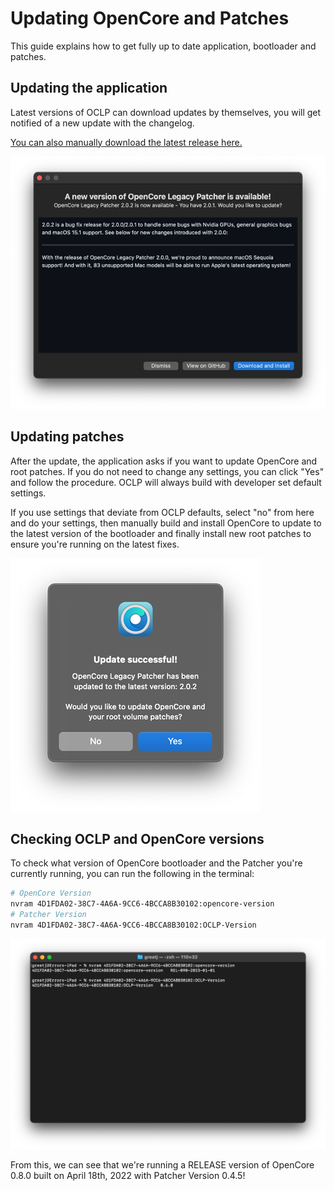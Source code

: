 # Updating OpenCore and Patches

This guide explains how to get fully up to date application, bootloader and patches.

## Updating the application

Latest versions of OCLP can download updates by themselves, you will get notified of a new update with the changelog.

[You can also manually download the latest release here.](https://github.com/dortania/OpenCore-Legacy-Patcher/releases)

![Update available](./images/OCLP_Update_Available.png)



## Updating patches

After the update, the application asks if you want to update OpenCore and root patches. If you do not need to change any settings, you can click "Yes" and follow the procedure. OCLP will always build with developer set default settings. 

If you use settings that deviate from OCLP defaults, select "no" from here and do your settings, then manually build and install OpenCore to update to the latest version of the bootloader and finally install new root patches to ensure you're running on the latest fixes.
   
![Update successful](./images/OCLP_Update_Successful.png)


## Checking OCLP and OpenCore versions

To check what version of OpenCore bootloader and the Patcher you're currently running, you can run the following in the terminal:

```bash
# OpenCore Version
nvram 4D1FDA02-38C7-4A6A-9CC6-4BCCA8B30102:opencore-version
# Patcher Version
nvram 4D1FDA02-38C7-4A6A-9CC6-4BCCA8B30102:OCLP-Version
```

<div align="center">
             <img src="./images/oclp-version.png" alt="OCLP version" width="600" />
</div>

From this, we can see that we're running a RELEASE version of OpenCore 0.8.0 built on April 18th, 2022 with Patcher Version 0.4.5!
